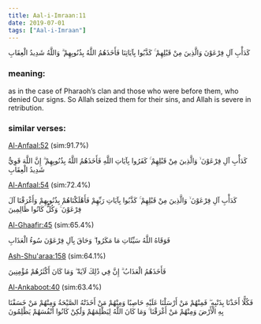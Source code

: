 ```yaml
---
title: Aal-i-Imraan:11
date: 2019-07-01
tags: ["Aal-i-Imraan"]
---
```

كَدَأْبِ آلِ فِرْعَوْنَ وَالَّذِينَ مِنْ قَبْلِهِمْ ۚ كَذَّبُوا بِآيَاتِنَا فَأَخَذَهُمُ اللَّهُ بِذُنُوبِهِمْ ۗ وَاللَّهُ شَدِيدُ الْعِقَابِ
### meaning: 
as in the case of Pharaoh’s clan and those who were before them, who denied Our signs. So Allah seized them for their sins, and Allah is severe in retribution.
### similar verses: 

[Al-Anfaal:52](/8/52) (sim:91.7%)

كَدَأْبِ آلِ فِرْعَوْنَ ۙ وَالَّذِينَ مِنْ قَبْلِهِمْ ۚ كَفَرُوا بِآيَاتِ اللَّهِ فَأَخَذَهُمُ اللَّهُ بِذُنُوبِهِمْ ۗ إِنَّ اللَّهَ قَوِيٌّ شَدِيدُ الْعِقَابِ

[Al-Anfaal:54](/8/54) (sim:72.4%)

كَدَأْبِ آلِ فِرْعَوْنَ ۙ وَالَّذِينَ مِنْ قَبْلِهِمْ ۚ كَذَّبُوا بِآيَاتِ رَبِّهِمْ فَأَهْلَكْنَاهُمْ بِذُنُوبِهِمْ وَأَغْرَقْنَا آلَ فِرْعَوْنَ ۚ وَكُلٌّ كَانُوا ظَالِمِينَ

[Al-Ghaafir:45](/40/45) (sim:65.4%)

فَوَقَاهُ اللَّهُ سَيِّئَاتِ مَا مَكَرُوا ۖ وَحَاقَ بِآلِ فِرْعَوْنَ سُوءُ الْعَذَابِ

[Ash-Shu'araa:158](/26/158) (sim:64.1%)

فَأَخَذَهُمُ الْعَذَابُ ۗ إِنَّ فِي ذَٰلِكَ لَآيَةً ۖ وَمَا كَانَ أَكْثَرُهُمْ مُؤْمِنِينَ

[Al-Ankaboot:40](/29/40) (sim:63.4%)

فَكُلًّا أَخَذْنَا بِذَنْبِهِ ۖ فَمِنْهُمْ مَنْ أَرْسَلْنَا عَلَيْهِ حَاصِبًا وَمِنْهُمْ مَنْ أَخَذَتْهُ الصَّيْحَةُ وَمِنْهُمْ مَنْ خَسَفْنَا بِهِ الْأَرْضَ وَمِنْهُمْ مَنْ أَغْرَقْنَا ۚ وَمَا كَانَ اللَّهُ لِيَظْلِمَهُمْ وَلَٰكِنْ كَانُوا أَنْفُسَهُمْ يَظْلِمُونَ
